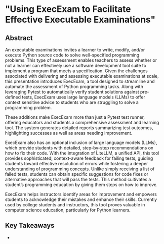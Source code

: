 # "Using ExecExam to Facilitate Effective Executable Examinations"

## Abstract

An executable examinations invites a learner to write, modify, and/or execute
Python source code to solve well-specified programming problems. This type of
assessment enables teachers to assess whether or not a learner can effectively
use a software development tool suite to implement a program that meets a
specification. Given the challenges associated with delivering and assessing
executable examinations at scale, this presentation introduces ExecExam, a tool
designed to streamline and automate the assessment of Python programming tasks.
Along with leveraging Pytest to automatically verify student solutions against
pre-defined tests, ExecExam uses large language models (LLMs) to offer context
sensitive advice to students who are struggling to solve a programming problem.


These additions make ExecExam more than
just a Pytest test runner, offering educators and students a comprehensive
assessment and learning tool. The system generates detailed reports summarizing
test outcomes, highlighting successes as well as areas needing improvement.

ExecExam also has an optional inclusion of large language models (LLMs), which
provide students with detailed, step-by-step recommendations on how to fix their
code. With the integration of LiteLLM, a unified API, this tool provides
sophisticated, context-aware feedback for failing tests, guiding students toward
effective resolution of errors while fostering a deeper understanding of
programming concepts. Unlike simply receiving a list of failed tests, students
can obtain specific suggestions for code fixes or alternative approaches that
will pass the tests. This method cultivates a student’s programming education by
giving them steps on how to improve.

ExecExam helps instructors identify areas for improvement and empowers students
to acknowledge their mistakes and enhance their skills. Currently used by
college students and instructors, this tool proves valuable in computer science
education, particularly for Python learners.

## Key Takeaways

- 

